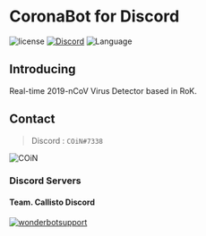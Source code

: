 # CoronaBot for Discord

![license](https://img.shields.io/github/license/callistoteam/coronabot?style=flat-square)
[![Discord](https://img.shields.io/discord/470028725287780352?style=flat-square)](https://invite.gg/wonderbot)
![Language](https://img.shields.io/badge/language-Python3-yellow?style=flat-square)

## Introducing

Real-time 2019-nCoV Virus Detector based in RoK.

## Contact

> Discord : `COiN#7338`

![COiN](https://cdn.discordapp.com/avatars/474094390441410561/c8066dee5f2471a1df21539aff3ffcc2.png?size=256) 

### Discord Servers

#### Team. Callisto Discord

[![wonderbotsupport](https://discordapp.com/api/guilds/470028725287780352/embed.png?style=banner2)](https://discord.wonderbot.xyz)
